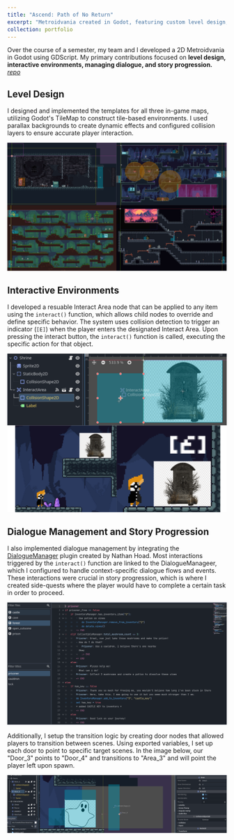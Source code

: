 ```yaml
---
title: "Ascend: Path of No Return"
excerpt: "Metroidvania created in Godot, featuring custom level design, interactive dialogue, and dynamic story progression. Team project written in GDScript. To visit the GitHub repository, click [here](https://github.com/acortez1003/Ascend-Path-of-No-Return).<br/><img src='/images/ascend.PNG'>"
collection: portfolio
---
```


Over the course of a semester, my team and I developed a 2D Metroidvania in Godot using GDScript. My primary contributions focused on **level design, interactive environments, managing dialogue, and story progression.** [*repo*](https://github.com/acortez1003/Ascend-Path-of-No-Return)

## Level Design

I designed and implemented the templates for all three in-game maps, utilizing Godot's TileMap to construct tile-based environments. I used parallax backgrounds to create dynamic effects and configured collision layers to ensure accurate player interaction.

![Level design](/images/level_design.png)

## Interactive Environments

I developed a resuable Interact Area node that can be applied to any item using the `interact()` function, which allows child nodes to override and define specific behavior. The system uses collision detection to trigger an indicator (`[E]`) when the player enters the designated Interact Area. Upon pressing the interact button, the `interact()` function is called, executing the specific action for that object.

![Interact area](/images/interact_area.png)

## Dialogue Management and Story Progression

I also implemented dialogue management by integrating the [DialogueManager](https://github.com/nathanhoad/godot_dialogue_manager) plugin created by Nathan Hoad. Most interactions triggered by the `interact()` function are linked to the DialogueManageer, which I configured to handle context-specific dialogue flows and events. These interactions were crucial in story progression, which is where I created side-quests where the player would have to complete a certain task in order to proceed.

![Dialogue manager](/images/dialogue_manager.PNG)

Additionally, I setup the transition logic by creating door nodes that allowed players to transition between scenes. Using exported variables, I set up each door to point to specific target scenes. In the image below, our "Door_3" points to "Door_4" and transitions to "Area_3" and will point the player left upon spawn.

![Door](/images/door.PNG)
